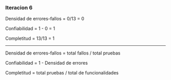 ### Iteracion 6

Densidad de errores-fallos = 0/13 = 0  

Confiabilidad = 1 - 0 = 1

Completitud = 13/13 = 1

_________

Densidad de errores-fallos = total fallos / total pruebas 

Confiabilidad = 1 - Densidad de errores

Completitud = total pruebas / total de funcionalidades
